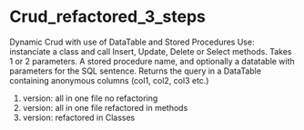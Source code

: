 Crud_refactored_3_steps
=======================

Dynamic Crud with use of DataTable and Stored Procedures
Use: instanciate a class and call Insert, Update, Delete or Select methods.
Takes 1 or 2 parameters. A stored procedure name, and optionally a datatable with parameters for the SQL sentence.
Returns the query in a DataTable containing anonymous columns (col1, col2, col3 etc.) 

1. version: all in one file no refactoring 
2. version: all in one file refactored in methods 
3. version: refactored in Classes
